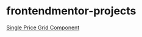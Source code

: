 # frontendmentor-projects

[Single Price Grid Component](https://emrido.github.io/frontendmentor-projects/Single%20Price%20Grid%20Component)

